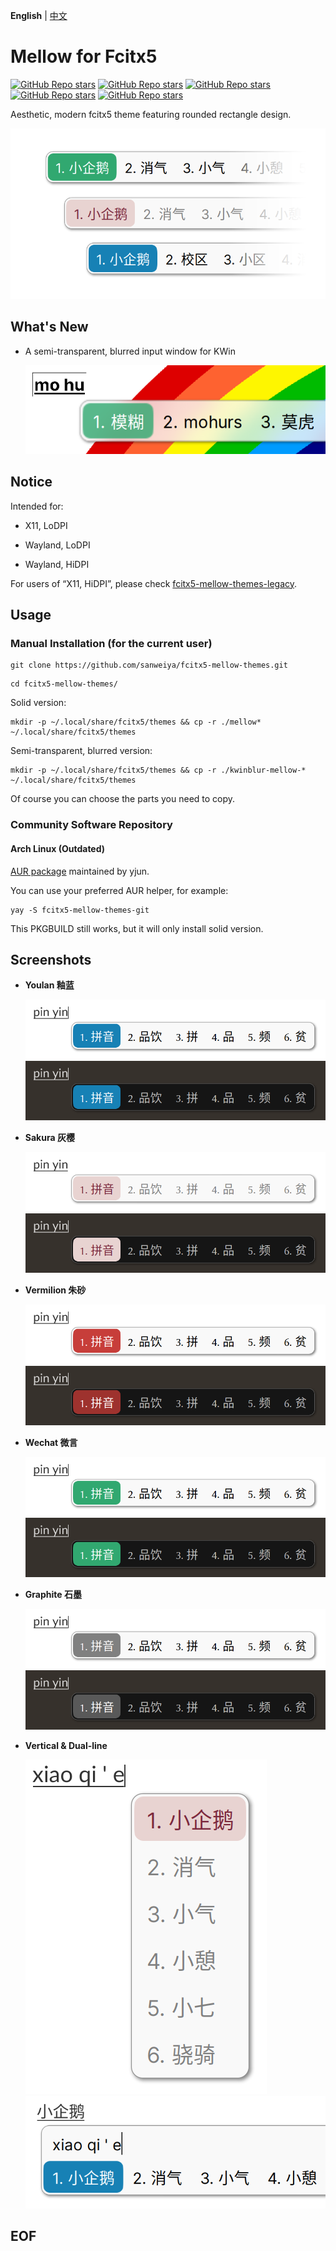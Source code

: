 **English** | [中文](./README.md)

# Mellow for Fcitx5

[![GitHub Repo stars](https://img.shields.io/github/stars/sanweiya/fcitx5-mellow-themes?style=flat&logo=linux&logoColor=000000&logoSize=auto&label=Please%20%F0%9F%8C%9F&labelColor=f9f9f9&color=808080)](https://github.com/sanweiya/fcitx5-mellow-themes/stargazers) [![GitHub Repo stars](https://img.shields.io/github/stars/sanweiya/fcitx5-mellow-themes?style=flat&logo=linux&logoColor=000000&logoSize=auto&label=Choose%20%F0%9F%8C%9F&labelColor=f9f9f9&color=1680b4)](https://github.com/sanweiya/fcitx5-mellow-themes/stargazers) [![GitHub Repo stars](https://img.shields.io/github/stars/sanweiya/fcitx5-mellow-themes?style=flat&logo=linux&logoColor=000000&logoSize=auto&label=Your%20%F0%9F%8C%9F&labelColor=f9f9f9&color=e8d2d0)](https://github.com/sanweiya/fcitx5-mellow-themes/stargazers) [![GitHub Repo stars](https://img.shields.io/github/stars/sanweiya/fcitx5-mellow-themes?style=flat&logo=linux&logoColor=000000&logoSize=auto&label=Destiny%20%F0%9F%8C%9F&labelColor=f9f9f9&color=31a76f)](https://github.com/sanweiya/fcitx5-mellow-themes/stargazers) [![GitHub Repo stars](https://img.shields.io/github/stars/sanweiya/fcitx5-mellow-themes?style=flat&logo=linux&logoColor=000000&logoSize=auto&label=Color%20%F0%9F%8C%9F&labelColor=f9f9f9&color=c73c37)](https://github.com/sanweiya/fcitx5-mellow-themes/stargazers)

Aesthetic, modern fcitx5 theme featuring rounded rectangle design.

![thumbnail](./preview/thumbnail.png)

## What's New

- A semi-transparent, blurred input window for KWin

  ![blur](./preview/blur.png)

## Notice

Intended for: 

- X11, LoDPI

- Wayland, LoDPI

- Wayland, HiDPI

For users of “X11, HiDPI”, please check [fcitx5-mellow-themes-legacy](https://github.com/sanweiya/fcitx5-mellow-themes-legacy).

## Usage

### Manual Installation (for the current user)

```
git clone https://github.com/sanweiya/fcitx5-mellow-themes.git
```

```
cd fcitx5-mellow-themes/
```

Solid version:

```
mkdir -p ~/.local/share/fcitx5/themes && cp -r ./mellow* ~/.local/share/fcitx5/themes
```

Semi-transparent, blurred version: 

```
mkdir -p ~/.local/share/fcitx5/themes && cp -r ./kwinblur-mellow-* ~/.local/share/fcitx5/themes
```

Of course you can choose the parts you need to copy.

### Community Software Repository

#### Arch Linux (Outdated)

[AUR package](https://aur.archlinux.org/packages/fcitx5-mellow-themes-git) maintained by yjun.

You can use your preferred AUR helper, for example:

```
yay -S fcitx5-mellow-themes-git
```

This PKGBUILD still works, but it will only install solid version.

## Screenshots

- **Youlan 釉蓝**
  
  ![youlan](./preview/youlan.png) ![youlan-dark](./preview/youlan-dark.png)
  
- **Sakura 灰樱**
  
  ![sakura](./preview/sakura.png) ![youlan-dark](./preview/sakura-dark.png)
  
- **Vermilion 朱砂**
  
  ![vermilion](./preview/vermilion.png) ![vermilion-dark](./preview/vermilion-dark.png)
  
- **Wechat 微言**
  
  ![wechat](./preview/wechat.png) ![wechat-dark](./preview/wechat-dark.png)
  
- **Graphite 石墨**
  
  ![graphite](./preview/graphite.png) ![graphite-dark](./preview/graphite-dark.png)
  
- **Vertical & Dual-line**
  
  ![vertical](./preview/vertical.png) ![dual](./preview/dual.png)

## EOF
